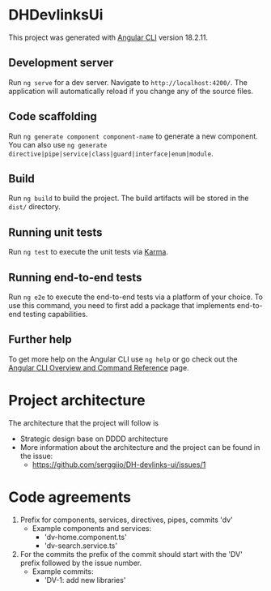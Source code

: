 # DHDevlinksUi

This project was generated with [Angular CLI](https://github.com/angular/angular-cli) version 18.2.11.

## Development server

Run `ng serve` for a dev server. Navigate to `http://localhost:4200/`. The application will automatically reload if you change any of the source files.

## Code scaffolding

Run `ng generate component component-name` to generate a new component. You can also use `ng generate directive|pipe|service|class|guard|interface|enum|module`.

## Build

Run `ng build` to build the project. The build artifacts will be stored in the `dist/` directory.

## Running unit tests

Run `ng test` to execute the unit tests via [Karma](https://karma-runner.github.io).

## Running end-to-end tests

Run `ng e2e` to execute the end-to-end tests via a platform of your choice. To use this command, you need to first add a package that implements end-to-end testing capabilities.

## Further help

To get more help on the Angular CLI use `ng help` or go check out the [Angular CLI Overview and Command Reference](https://angular.dev/tools/cli) page.

# Project architecture

The architecture that the project will follow is
- Strategic design base on DDDD architecture
- More information about the architecture and the project can be found in the issue:
  - https://github.com/serggiio/DH-devlinks-ui/issues/1

# Code agreements
1. Prefix for components, services, directives, pipes, commits
    'dv'
   - Example components and services: 
     - 'dv-home.component.ts'
     - 'dv-search.service.ts'
2. For the commits the prefix of the commit should start with the 'DV' prefix followed by the issue number.
   - Example commits:
     - 'DV-1: add new libraries'
